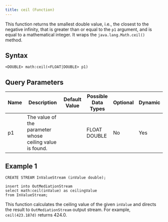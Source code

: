 ```yaml
---
title: ceil (Function)
---
```


This function returns the smallest double value, i.e., the closest to the negative infinity, that is greater than or equal to the `p1` argument, and is equal to a mathematical integer. It wraps the `java.lang.Math.ceil()` method.

## Syntax

    <DOUBLE> math:ceil(<FLOAT|DOUBLE> p1)

## Query Parameters

| Name | Description                                              | Default Value | Possible Data Types | Optional | Dynamic |
|------|----------------------------------------------------------|---------------|---------------------|----------|---------|
| p1   | The value of the parameter whose ceiling value is found. |               | FLOAT DOUBLE        | No       | Yes     |

## Example 1

    CREATE STREAM InValueStream (inValue double);

    insert into OutMediationStream
    select math:ceil(inValue) as ceilingValue
    from InValueStream;

This function calculates the ceiling value of the given `inValue` and directs the result to `OutMediationStream` output stream. For example, `ceil(423.187d)` returns 424.0.
